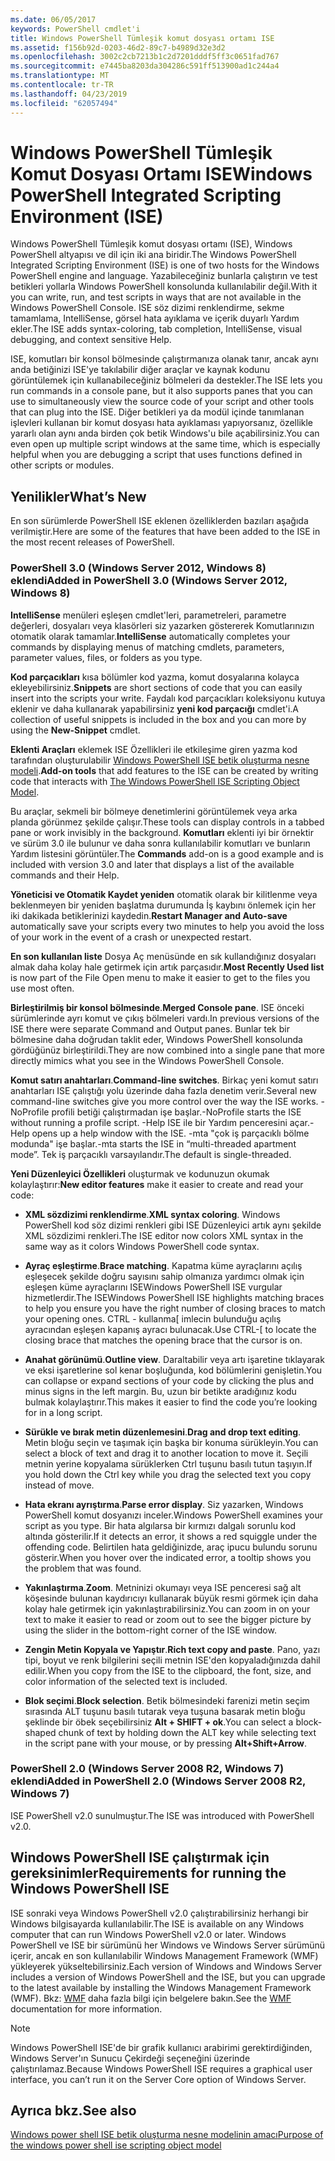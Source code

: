 ```yaml
---
ms.date: 06/05/2017
keywords: PowerShell cmdlet'i
title: Windows PowerShell Tümleşik komut dosyası ortamı ISE
ms.assetid: f156b92d-0203-46d2-89c7-b4989d32e3d2
ms.openlocfilehash: 3002c2cb7213b1c2d7201dddf5ff3c0651fad767
ms.sourcegitcommit: e7445ba8203da304286c591ff513900ad1c244a4
ms.translationtype: MT
ms.contentlocale: tr-TR
ms.lasthandoff: 04/23/2019
ms.locfileid: "62057494"
---
```

# <a name="windows-powershell-integrated-scripting-environment-ise"></a><span data-ttu-id="79592-103">Windows PowerShell Tümleşik Komut Dosyası Ortamı ISE</span><span class="sxs-lookup"><span data-stu-id="79592-103">Windows PowerShell Integrated Scripting Environment (ISE)</span></span>

<span data-ttu-id="79592-104">Windows PowerShell Tümleşik komut dosyası ortamı (ISE), Windows PowerShell altyapısı ve dil için iki ana biridir.</span><span class="sxs-lookup"><span data-stu-id="79592-104">The Windows PowerShell Integrated Scripting Environment (ISE) is one of two hosts for the Windows PowerShell engine and language.</span></span> <span data-ttu-id="79592-105">Yazabileceğiniz bunlarla çalıştırın ve test betikleri yollarla Windows PowerShell konsolunda kullanılabilir değil.</span><span class="sxs-lookup"><span data-stu-id="79592-105">With it you can write, run, and test scripts in ways that are not available in the Windows PowerShell Console.</span></span> <span data-ttu-id="79592-106">ISE söz dizimi renklendirme, sekme tamamlama, IntelliSense, görsel hata ayıklama ve içerik duyarlı Yardım ekler.</span><span class="sxs-lookup"><span data-stu-id="79592-106">The ISE adds syntax-coloring, tab completion, IntelliSense, visual debugging, and context sensitive Help.</span></span>

<span data-ttu-id="79592-107">ISE, komutları bir konsol bölmesinde çalıştırmanıza olanak tanır, ancak aynı anda betiğinizi ISE'ye takılabilir diğer araçlar ve kaynak kodunu görüntülemek için kullanabileceğiniz bölmeleri da destekler.</span><span class="sxs-lookup"><span data-stu-id="79592-107">The ISE lets you run commands in a console pane, but it also supports panes that you can use to simultaneously view the source code of your script and other tools that can plug into the ISE.</span></span> <span data-ttu-id="79592-108">Diğer betikleri ya da modül içinde tanımlanan işlevleri kullanan bir komut dosyası hata ayıklaması yapıyorsanız, özellikle yararlı olan aynı anda birden çok betik Windows'u bile açabilirsiniz.</span><span class="sxs-lookup"><span data-stu-id="79592-108">You can even open up multiple script windows at the same time, which is especially helpful when you are debugging a script that uses functions defined in other scripts or modules.</span></span>

## <a name="whats-new"></a><span data-ttu-id="79592-109">Yenilikler</span><span class="sxs-lookup"><span data-stu-id="79592-109">What’s New</span></span>

<span data-ttu-id="79592-110">En son sürümlerde PowerShell ISE eklenen özelliklerden bazıları aşağıda verilmiştir.</span><span class="sxs-lookup"><span data-stu-id="79592-110">Here are some of the features that have been added to the ISE in the most recent releases of PowerShell.</span></span>

### <a name="added-in-powershell-30-windows-server-2012-windows-8"></a><span data-ttu-id="79592-111">PowerShell 3.0 (Windows Server 2012, Windows 8) eklendi</span><span class="sxs-lookup"><span data-stu-id="79592-111">Added in PowerShell 3.0 (Windows Server 2012, Windows 8)</span></span>

<span data-ttu-id="79592-112">**IntelliSense** menüleri eşleşen cmdlet'leri, parametreleri, parametre değerleri, dosyaları veya klasörleri siz yazarken göstererek Komutlarınızın otomatik olarak tamamlar.</span><span class="sxs-lookup"><span data-stu-id="79592-112">**IntelliSense** automatically completes your commands by displaying menus of matching cmdlets, parameters, parameter values, files, or folders as you type.</span></span>

<span data-ttu-id="79592-113">**Kod parçacıkları** kısa bölümler kod yazma, komut dosyalarına kolayca ekleyebilirsiniz.</span><span class="sxs-lookup"><span data-stu-id="79592-113">**Snippets** are short sections of code that you can easily insert into the scripts your write.</span></span> <span data-ttu-id="79592-114">Faydalı kod parçacıkları koleksiyonu kutuya eklenir ve daha kullanarak yapabilirsiniz **yeni kod parçacığı** cmdlet'i.</span><span class="sxs-lookup"><span data-stu-id="79592-114">A collection of useful snippets is included in the box and you can more by using the **New-Snippet** cmdlet.</span></span>

<span data-ttu-id="79592-115">**Eklenti Araçları** eklemek ISE Özellikleri ile etkileşime giren yazma kod tarafından oluşturulabilir [Windows PowerShell ISE betik oluşturma nesne modeli](../../core-powershell/ise/The-ISE-Object-Model-Hierarchy.md).</span><span class="sxs-lookup"><span data-stu-id="79592-115">**Add-on tools** that add features to the ISE can be created by writing code that interacts with [The Windows PowerShell ISE Scripting Object Model](../../core-powershell/ise/The-ISE-Object-Model-Hierarchy.md).</span></span>

<span data-ttu-id="79592-116">Bu araçlar, sekmeli bir bölmeye denetimlerini görüntülemek veya arka planda görünmez şekilde çalışır.</span><span class="sxs-lookup"><span data-stu-id="79592-116">These tools can display controls in a tabbed pane or work invisibly in the background.</span></span> <span data-ttu-id="79592-117">**Komutları** eklenti iyi bir örnektir ve sürüm 3.0 ile bulunur ve daha sonra kullanılabilir komutları ve bunların Yardım listesini görüntüler.</span><span class="sxs-lookup"><span data-stu-id="79592-117">The **Commands** add-on is a good example and is included with version 3.0 and later that displays a list of the available commands and their Help.</span></span>

<span data-ttu-id="79592-118">**Yöneticisi ve Otomatik Kaydet yeniden** otomatik olarak bir kilitlenme veya beklenmeyen bir yeniden başlatma durumunda İş kaybını önlemek için her iki dakikada betiklerinizi kaydedin.</span><span class="sxs-lookup"><span data-stu-id="79592-118">**Restart Manager and Auto-save** automatically save your scripts every two minutes to help you avoid the loss of your work in the event of a crash or unexpected restart.</span></span>

<span data-ttu-id="79592-119">**En son kullanılan liste** Dosya Aç menüsünde en sık kullandığınız dosyaları almak daha kolay hale getirmek için artık parçasıdır.</span><span class="sxs-lookup"><span data-stu-id="79592-119">**Most Recently Used list** is now part of the File Open menu to make it easier to get to the files you use most often.</span></span>

<span data-ttu-id="79592-120">**Birleştirilmiş bir konsol bölmesinde**.</span><span class="sxs-lookup"><span data-stu-id="79592-120">**Merged Console pane**.</span></span> <span data-ttu-id="79592-121">ISE önceki sürümlerinde ayrı komut ve çıkış bölmeleri vardı.</span><span class="sxs-lookup"><span data-stu-id="79592-121">In previous versions of the ISE there were separate Command and Output panes.</span></span> <span data-ttu-id="79592-122">Bunlar tek bir bölmesine daha doğrudan taklit eder, Windows PowerShell konsolunda gördüğünüz birleştirildi.</span><span class="sxs-lookup"><span data-stu-id="79592-122">They are now combined into a single pane that more directly mimics what you see in the Windows PowerShell Console.</span></span>

<span data-ttu-id="79592-123">**Komut satırı anahtarları**.</span><span class="sxs-lookup"><span data-stu-id="79592-123">**Command-line switches**.</span></span> <span data-ttu-id="79592-124">Birkaç yeni komut satırı anahtarları ISE çalıştığı yolu üzerinde daha fazla denetim verir.</span><span class="sxs-lookup"><span data-stu-id="79592-124">Several new command-line switches give you more control over the way the ISE works.</span></span> <span data-ttu-id="79592-125">-NoProfile profili betiği çalıştırmadan işe başlar.</span><span class="sxs-lookup"><span data-stu-id="79592-125">-NoProfile starts the ISE without running a profile script.</span></span> <span data-ttu-id="79592-126">-Help ISE ile bir Yardım penceresini açar.</span><span class="sxs-lookup"><span data-stu-id="79592-126">-Help opens up a help window with the ISE.</span></span> <span data-ttu-id="79592-127">-mta "çok iş parçacıklı bölme modunda" işe başlar.</span><span class="sxs-lookup"><span data-stu-id="79592-127">-mta starts the ISE in “multi-threaded apartment mode”.</span></span> <span data-ttu-id="79592-128">Tek iş parçacıklı varsayılandır.</span><span class="sxs-lookup"><span data-stu-id="79592-128">The default is single-threaded.</span></span>

<span data-ttu-id="79592-129">**Yeni Düzenleyici Özellikleri** oluşturmak ve kodunuzun okumak kolaylaştırır:</span><span class="sxs-lookup"><span data-stu-id="79592-129">**New editor features** make it easier to create and read your code:</span></span>

- <span data-ttu-id="79592-130">**XML sözdizimi renklendirme**.</span><span class="sxs-lookup"><span data-stu-id="79592-130">**XML syntax coloring**.</span></span> <span data-ttu-id="79592-131">Windows PowerShell kod söz dizimi renkleri gibi ISE Düzenleyici artık aynı şekilde XML sözdizimi renkleri.</span><span class="sxs-lookup"><span data-stu-id="79592-131">The ISE editor now colors XML syntax in the same way as it colors Windows PowerShell code syntax.</span></span>

- <span data-ttu-id="79592-132">**Ayraç eşleştirme**.</span><span class="sxs-lookup"><span data-stu-id="79592-132">**Brace matching**.</span></span> <span data-ttu-id="79592-133">Kapatma küme ayraçlarını açılış eşleşecek şekilde doğru sayısını sahip olmanıza yardımcı olmak için eşleşen küme ayraçlarını ISEWindows PowerShell ISE vurgular hizmetlerdir.</span><span class="sxs-lookup"><span data-stu-id="79592-133">The ISEWindows PowerShell ISE highlights matching braces to help you ensure you have the right number of closing braces to match your opening ones.</span></span> <span data-ttu-id="79592-134">CTRL - kullanma\[ imlecin bulunduğu açılış ayracından eşleşen kapanış ayracı bulunacak.</span><span class="sxs-lookup"><span data-stu-id="79592-134">Use CTRL-\[ to locate the closing brace that matches the opening brace that the cursor is on.</span></span>

- <span data-ttu-id="79592-135">**Anahat görünümü**.</span><span class="sxs-lookup"><span data-stu-id="79592-135">**Outline view**.</span></span> <span data-ttu-id="79592-136">Daraltabilir veya artı işaretine tıklayarak ve eksi işaretlerine sol kenar boşluğunda, kod bölümlerini genişletin.</span><span class="sxs-lookup"><span data-stu-id="79592-136">You can collapse or expand sections of your code by clicking the plus and minus signs in the left margin.</span></span> <span data-ttu-id="79592-137">Bu, uzun bir betikte aradığınız kodu bulmak kolaylaştırır.</span><span class="sxs-lookup"><span data-stu-id="79592-137">This makes it easier to find the code you’re looking for in a long script.</span></span>

- <span data-ttu-id="79592-138">**Sürükle ve bırak metin düzenlemesini**.</span><span class="sxs-lookup"><span data-stu-id="79592-138">**Drag and drop text editing**.</span></span> <span data-ttu-id="79592-139">Metin bloğu seçin ve taşımak için başka bir konuma sürükleyin.</span><span class="sxs-lookup"><span data-stu-id="79592-139">You can select a block of text and drag it to another location to move it.</span></span> <span data-ttu-id="79592-140">Seçili metnin yerine kopyalama sürüklerken Ctrl tuşunu basılı tutun taşıyın.</span><span class="sxs-lookup"><span data-stu-id="79592-140">If you hold down the Ctrl key while you drag the selected text you copy instead of move.</span></span>

- <span data-ttu-id="79592-141">**Hata ekranı ayrıştırma**.</span><span class="sxs-lookup"><span data-stu-id="79592-141">**Parse error display**.</span></span> <span data-ttu-id="79592-142">Siz yazarken, Windows PowerShell komut dosyanızı inceler.</span><span class="sxs-lookup"><span data-stu-id="79592-142">Windows PowerShell examines your script as you type.</span></span> <span data-ttu-id="79592-143">Bir hata algılarsa bir kırmızı dalgalı sorunlu kod altında gösterilir.</span><span class="sxs-lookup"><span data-stu-id="79592-143">If it detects an error, it shows a red squiggle under the offending code.</span></span> <span data-ttu-id="79592-144">Belirtilen hata geldiğinizde, araç ipucu bulundu sorunu gösterir.</span><span class="sxs-lookup"><span data-stu-id="79592-144">When you hover over the indicated error, a tooltip shows you the problem that was found.</span></span>

- <span data-ttu-id="79592-145">**Yakınlaştırma**.</span><span class="sxs-lookup"><span data-stu-id="79592-145">**Zoom**.</span></span> <span data-ttu-id="79592-146">Metninizi okumayı veya ISE penceresi sağ alt köşesinde bulunan kaydırıcıyı kullanarak büyük resmi görmek için daha kolay hale getirmek için yakınlaştırabilirsiniz.</span><span class="sxs-lookup"><span data-stu-id="79592-146">You can zoom in on your text to make it easier to read or zoom out to see the bigger picture by using the slider in the bottom-right corner of the ISE window.</span></span>

- <span data-ttu-id="79592-147">**Zengin Metin Kopyala ve Yapıştır**.</span><span class="sxs-lookup"><span data-stu-id="79592-147">**Rich text copy and paste**.</span></span> <span data-ttu-id="79592-148">Pano, yazı tipi, boyut ve renk bilgilerini seçili metnin ISE'den kopyaladığınızda dahil edilir.</span><span class="sxs-lookup"><span data-stu-id="79592-148">When you copy from the ISE to the clipboard, the font, size, and color information of the selected text is included.</span></span>

- <span data-ttu-id="79592-149">**Blok seçimi**.</span><span class="sxs-lookup"><span data-stu-id="79592-149">**Block selection**.</span></span> <span data-ttu-id="79592-150">Betik bölmesindeki farenizi metin seçim sırasında ALT tuşunu basılı tutarak veya tuşuna basarak metin bloğu şeklinde bir öbek seçebilirsiniz **Alt + SHIFT + ok**.</span><span class="sxs-lookup"><span data-stu-id="79592-150">You can select a block-shaped chunk of text by holding down the ALT key while selecting text in the script pane with your mouse, or by pressing **Alt+Shift+Arrow**.</span></span>

### <a name="added-in-powershell-20-windows-server-2008-r2-windows-7"></a><span data-ttu-id="79592-151">PowerShell 2.0 (Windows Server 2008 R2, Windows 7) eklendi</span><span class="sxs-lookup"><span data-stu-id="79592-151">Added in PowerShell 2.0 (Windows Server 2008 R2, Windows 7)</span></span>

<span data-ttu-id="79592-152">ISE PowerShell v2.0 sunulmuştur.</span><span class="sxs-lookup"><span data-stu-id="79592-152">The ISE was introduced with PowerShell v2.0.</span></span>

## <a name="requirements-for-running-the-windows-powershell-ise"></a><span data-ttu-id="79592-153">Windows PowerShell ISE çalıştırmak için gereksinimler</span><span class="sxs-lookup"><span data-stu-id="79592-153">Requirements for running the Windows PowerShell ISE</span></span>

<span data-ttu-id="79592-154">ISE sonraki veya Windows PowerShell v2.0 çalıştırabilirsiniz herhangi bir Windows bilgisayarda kullanılabilir.</span><span class="sxs-lookup"><span data-stu-id="79592-154">The ISE is available on any Windows computer that can run Windows PowerShell v2.0 or later.</span></span> <span data-ttu-id="79592-155">Windows PowerShell ve ISE bir sürümünü her Windows ve Windows Server sürümünü içerir, ancak en son kullanılabilir Windows Management Framework (WMF) yükleyerek yükseltebilirsiniz.</span><span class="sxs-lookup"><span data-stu-id="79592-155">Each version of Windows and Windows Server includes a version of Windows PowerShell and the ISE, but you can upgrade to the latest available by installing the Windows Management Framework (WMF).</span></span> <span data-ttu-id="79592-156">Bkz: [WMF](/powershell/wmf) daha fazla bilgi için belgelere bakın.</span><span class="sxs-lookup"><span data-stu-id="79592-156">See the [WMF](/powershell/wmf) documentation for more information.</span></span>

> [!NOTE]
> <span data-ttu-id="79592-157">Windows PowerShell ISE'de bir grafik kullanıcı arabirimi gerektirdiğinden, Windows Server'ın Sunucu Çekirdeği seçeneğini üzerinde çalıştırılamaz.</span><span class="sxs-lookup"><span data-stu-id="79592-157">Because Windows PowerShell ISE requires a graphical user interface, you can’t run it on the Server Core option of Windows Server.</span></span>

## <a name="see-also"></a><span data-ttu-id="79592-158">Ayrıca bkz.</span><span class="sxs-lookup"><span data-stu-id="79592-158">See also</span></span>

[<span data-ttu-id="79592-159">Windows power shell ISE betik oluşturma nesne modelinin amacı</span><span class="sxs-lookup"><span data-stu-id="79592-159">Purpose of the windows power shell ise scripting object model</span></span>](../../core-powershell/ise/Purpose-of-the-Windows-PowerShell-ISE-Scripting-Object-Model.md)